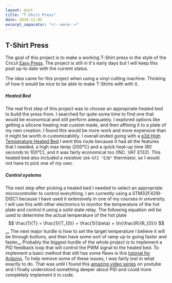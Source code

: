 ```yaml
---
layout: post
title: "T-Shirt Press"
date: 2019-11-05
excerpt_separator: "<!--more-->"
---
```

## T-Shirt Press
The goal of this project is to make a working T-Shirt press in the style of the Cricut [Easy Press](https://cricut.com/en_us/cricut-easypress).
The project is still in it's early days but I will keep this post up-to date with the current status.

The idea came for this project when using a vinyl cutting machine. Thinking of how it would be nice to be able to
make T-Shirts with with it.
<!--more-->
##### Heated Bed
The real first step of this project was to choose an appropriate heated bed to build the press from. I searched for quite some time to find one that would be economical and still perform adequately. I explored options like getting a silicone heating mat custom made, and then affixing it to a plate of my own creation. I found this would be more work and more expensive than it might be worth in customizability. I overall ended going with a [e3d High Temperature Heated Bed](https://e3d-online.com/high-temperature-heated-beds) I went this route because it had all the features that I needed, a high max temp (200&deg;C) and a quick heat-up time (80 seconds to 100&deg;C), and it was fairly economical too (INC. VAT &pound;132). This heated bed also included a resistive `104-GT2 "E3D"` thermistor, so I would not have to pick one of my own.

##### Control systems
The next step after picking a heated bed I needed to select an appropriate microcontroller to control everything. I am currently using a STM32F429I-DISC1 because I have used it extensively in one of my courses in university. I will use this with other electronics to monitor the temperature of the hot plate and control it using a solid state relay. The following equation will be used to determine the actual temperature of the hot plate$$ \frac{1}{T} = \frac{1}{T_{0}} + \frac{1}{\beta} + \ln{\frac{R}{R_{0}}} $$[...](https://community.st.com/s/question/0D50X0000AU39YK/is-stm32-microcontrols-are-capable-to-calculate-natural-logarithm-) The next major hurdle is how to set the target temperature I believe it will be through buttons, and then have some sort of ramp up to going faster and faster[...](https://community.st.com/s/question/0D50X00009XkWSgSAN/detecting-long-button-press-on-stm32f3) Probably the biggest hurdle of the whole project is to implement a PID feedback loop that will control the PWM signal to the heated bed. To implement a basic method that still has some flaws is this [tutorial for Arduino](https://www.teachmemicro.com/arduino-pid-control-tutorial/). To help remove some of these issues, I was fairly lost in what exactly to do. That was until I found this [amazing video series](https://www.youtube.com/playlist?list=PLwm8dUsxSPw_5t5QjZ6hnl5nSMBPPK4Hv) on youtube and I finally understood something deeper about PID and could more completely implement it in code.

[//]: # (This loads the latex converter.)
<script type="text/javascript" async
  src="https://cdn.mathjax.org/mathjax/latest/MathJax.js?config=TeX-MML-AM_CHTML">
</script>